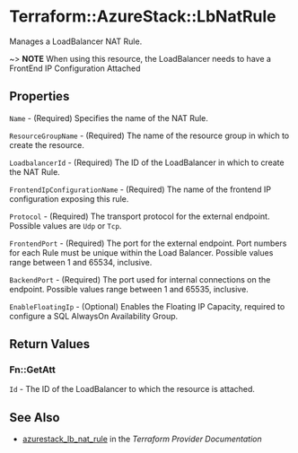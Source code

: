 # Terraform::AzureStack::LbNatRule

Manages a LoadBalancer NAT Rule.

~> **NOTE** When using this resource, the LoadBalancer needs to have a FrontEnd IP Configuration Attached

## Properties

`Name` - (Required) Specifies the name of the NAT Rule.

`ResourceGroupName` - (Required) The name of the resource group in which to create the resource.

`LoadbalancerId` - (Required) The ID of the LoadBalancer in which to create the NAT Rule.

`FrontendIpConfigurationName` - (Required) The name of the frontend IP configuration exposing this rule.

`Protocol` - (Required) The transport protocol for the external endpoint. Possible values are `Udp` or `Tcp`.

`FrontendPort` - (Required) The port for the external endpoint. Port numbers for each Rule must be unique within the Load Balancer. Possible values range between 1 and 65534, inclusive.

`BackendPort` - (Required) The port used for internal connections on the endpoint. Possible values range between 1 and 65535, inclusive.

`EnableFloatingIp` - (Optional) Enables the Floating IP Capacity, required to configure a SQL AlwaysOn Availability Group.


## Return Values

### Fn::GetAtt

`Id` - The ID of the LoadBalancer to which the resource is attached.

## See Also

* [azurestack_lb_nat_rule](https://www.terraform.io/docs/providers/azurestack/r/lb_nat_rule.html) in the _Terraform Provider Documentation_